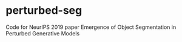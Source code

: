 # perturbed-seg
Code for NeurIPS 2019 paper Emergence of Object Segmentation in Perturbed Generative Models
